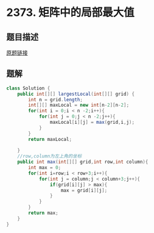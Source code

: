 # 2373. 矩阵中的局部最大值

## 题目描述

[原题链接](https://leetcode.cn/problems/largest-local-values-in-a-matrix/)

## 题解

```java
class Solution {
    public int[][] largestLocal(int[][] grid) {
        int n = grid.length;
        int[][] maxLocal = new int[n-2][n-2];
        for(int i = 0;i < n -2;i++){
            for(int j = 0;j < n -2;j++){
                maxLocal[i][j] = max(grid,i,j);
            }
        }
        return maxLocal;
        
    }
    //row,column为左上角的坐标
    public int max(int[][] grid,int row,int column){
        int max = 0;
        for(int i=row;i < row+3;i++){
            for(int j = column;j < column+3;j++){
                if(grid[i][j] > max){
                    max = grid[i][j];
                }
            }
        }
        return max;
    }
}
```